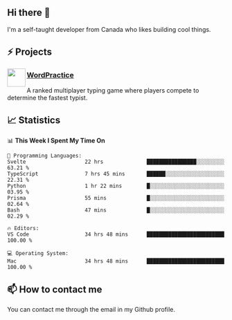 <h2>Hi there 👋</h2>

<p>I'm a self-taught developer from Canada who likes building cool things.</p>

<h2>⚡ Projects</h2>

<img align="left" src="https://i.imgur.com/6RT8VFO.png" width="42" height="42" />
<h3><a target="_blank" href="https://wordpractice.io/">WordPractice</a></h3>
<p>A ranked multiplayer typing game where players compete to determine the fastest typist.</p>

<h2>📈 Statistics</h2>

<!--START_SECTION:waka-->
📊 **This Week I Spent My Time On** 

```text
💬 Programming Languages: 
Svelte                   22 hrs              ████████████████░░░░░░░░░   63.21 % 
TypeScript               7 hrs 45 mins       ██████░░░░░░░░░░░░░░░░░░░   22.31 % 
Python                   1 hr 22 mins        █░░░░░░░░░░░░░░░░░░░░░░░░   03.95 % 
Prisma                   55 mins             █░░░░░░░░░░░░░░░░░░░░░░░░   02.64 % 
Bash                     47 mins             █░░░░░░░░░░░░░░░░░░░░░░░░   02.29 % 

🔥 Editors: 
VS Code                  34 hrs 48 mins      █████████████████████████   100.00 % 

💻 Operating System: 
Mac                      34 hrs 48 mins      █████████████████████████   100.00 % 
```


<!--END_SECTION:waka-->

<h2>📫 How to contact me</h2>

You can contact me through the email in my Github profile.

